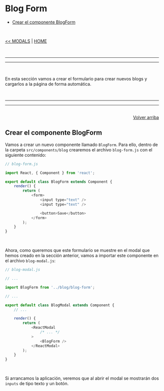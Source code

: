 # Blog Form

<div id="index"></div>

* [Crear el componente BlogForm](#crear-el-componente-blogform)

<br/>


[<< MODALS](./36_modals.md#modals) | [HOME](../../../README.md#devcamp)


<br/><hr/>
<hr/><br/>


En esta sección vamos a crear el formulario para crear nuevos blogs y cargarlos a la página de forma automática.


<br/><hr/>
<hr/><br/>


<div align='right'>
    <a href="#index">Volver arriba</a>
</div>


## Crear el componente BlogForm

Vamos a crear un nuevo componente llamado `BlogForm`. Para ello, dentro de la carpeta `src/components/blog` crearemos el archivo `blog-form.js` con el siguiente contenido:

```js
// blog-form.js

import React, { Component } from 'react';

export default class BlogForm extends Component {
    render() {
        return (
            <form>
                <input type="text" />
                <input type="text" />

                <button>Save</button>
            </form>
        );
    }
}
```

<br/>

Ahora, como queremos que este formulario se muestre en el modal que hemos creado en la sección anterior, vamos a importar este componente en el archivo `blog-modal.js`:

```js
// blog-modal.js

// ...

import BlogForm from '../blog/blog-form';

// ...

export default class BlogModal extends Component {
    // ...

    render() {
        return (
            <ReactModal
                /* ... */
            >
                <BlogForm />
            </ReactModal>
        );
    }
}
```

<br/>

Si arrancamos la aplicación, veremos que al abrir el modal se mostrarán dos `inputs` de tipo texto y un botón.